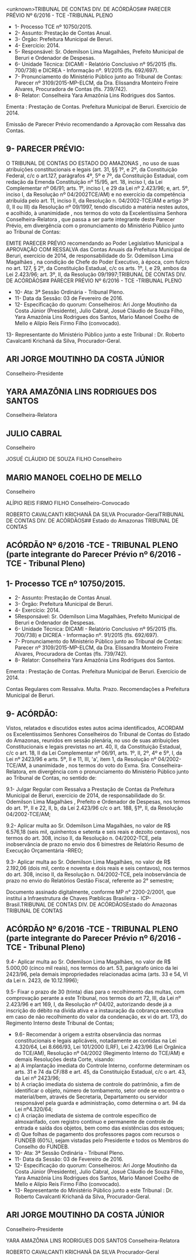 &lt;unknown&gt;TRIBUNAL DE CONTAS DIV. DE ACÓRDÃOS## PARECER PRÉVIO Nº 6/2016 - TCE -TRIBUNAL PLENO

- 1- Processo TCE nº 10750/2015.
- 2- Assunto: Prestação de Contas Anual.
- 3- Órgão: Prefeitura Municipal de Beruri.
- 4- Exercício: 2014.
- 5-  Responsável: Sr.  Odemilson  Lima  Magalhães,  Prefeito  Municipal  de  Beruri  e Ordenador de Despesas.
- 6-  Unidade  Técnica: DICAMI  -  Relatório  Conclusivo  nº  95/2015  (fls.  700/738)  e DICREA - Informação nº. 91/2015 (fls. 692/697).
- 7- Pronunciamento do Ministério Público junto ao Tribunal de Contas: Parecer nº 3109/2015-MP-ELCM,  da  Dra.  Elissandra  Monteiro  Freire  Alvares,  Procuradora  de Contas (fls. 739/742).
- 8- Relator: Conselheira Yara Amazônia Lins Rodrigues dos Santos.

Ementa : Prestação  de  Contas.  Prefeitura Municipal de Beruri. Exercício de 2014.

Emissão de Parecer Prévio recomendando a Aprovação com Ressalva das Contas.

## 9- PARECER PRÉVIO:

O TRIBUNAL DE CONTAS DO ESTADO DO AMAZONAS ,  no  uso  de suas atribuições constitucionais e legais (art. 31, §§ 1º, e 2º, da Constituição Federal, c/c  o  art.127,  parágrafos  4º,  5º  e  7º,  da  Constituição  Estadual,  com  redação  da Emenda Constituição nº 15/95, art. 18, inciso I, da Lei Complementar nº 06/91; arts. 1º,  inciso  I,  e  29  da  Lei  nº  2.423/96;  e,  art.  5º,  inciso  I,  da  Resolução  nº  04/2002TCE/AM) e no exercício da competência atribuída pelo art. 11, inciso II, da Resolução n. 04/2002-TCE/AM e artigo 3º (I, II ou III) da Resolução nº 09/1997, tendo discutido a matéria nestes autos, e acolhido, à unanimidade , nos termos do voto da Excelentíssima Senhora Conselheira-Relatora , que passa a ser parte integrante deste Parecer Prévio, em divergência com o pronunciamento do Ministério Público junto ao Tribunal de Contas:

EMITE PARECER PRÉVIO recomendando ao Poder Legislativo Municipal a APROVAÇÃO COM RESSALVA das  Contas  Anuais  da  Prefeitura  Municipal  de Beruri, exercício de 2014, de responsabilidade do Sr. Odemilson Lima Magalhães , na condição de Chefe do Poder Executivo, à época, com fulcro no art. 127, § 2º, da Constituição Estadual, c/c os arts. 1º, I, e 29, ambos da Lei 2.423/96; art. 3º,  II, da Resolução 09/1997;TRIBUNAL DE CONTAS DIV. DE ACÓRDÃOS## PARECER PRÉVIO Nº 6/2016 - TCE -TRIBUNAL PLENO

- 10- Ata: 3ª Sessão Ordinária - Tribunal Pleno.
- 11- Data da Sessão: 03 de Fevereiro de 2016.
- 12-  Especificação  do  quorum: Conselheiros:  Ari  Jorge  Moutinho  da  Costa  Júnior (Presidente),  Julio  Cabral,  Josué  Cláudio  de  Souza  Filho,  Yara  Amazônia  Lins Rodrigues  dos  Santos,  Mario  Manoel  Coelho  de  Mello  e  Alípio  Reis  Firmo  Filho (convocado).

13-  Representante  do  Ministério  Público  junto  a  este  Tribunal : Dr.  Roberto Cavalcanti Krichanã da Silva, Procurador-Geral.

## ARI JORGE MOUTINHO DA COSTA JÚNIOR

Conselheiro-Presidente

## YARA AMAZÔNIA LINS RODRIGUES DOS SANTOS

Conselheira-Relatora

## JULIO CABRAL

Conselheiro

JOSUÉ CLÁUDIO DE SOUZA FILHO Conselheiro

## MARIO MANOEL COELHO DE MELLO

Conselheiro

ALÍPIO REIS FIRMO FILHO Conselheiro-Convocado

ROBERTO CAVALCANTI KRICHANÃ DA SILVA Procurador-GeralTRIBUNAL DE CONTAS DIV. DE ACÓRDÃOS## Estado do Amazonas TRIBUNAL DE CONTAS

## ACÓRDÃO Nº 6/2016 -TCE - TRIBUNAL PLENO (parte integrante do Parecer Prévio nº 6/2016 -TCE - Tribunal Pleno)

## 1- Processo TCE nº 10750/2015.

- 2- Assunto: Prestação de Contas Anual.
- 3- Órgão: Prefeitura Municipal de Beruri.
- 4- Exercício: 2014.
- 5Responsável: Sr. Odemilson  Lima  Magalhães,  Prefeito Municipal de Beruri e Ordenador de Despesas.
- 6- Unidade Técnica: DICAMI - Relatório Conclusivo nº 95/2015 (fls. 700/738) e DICREA - Informação nº. 91/2015 (fls. 692/697).
- 7-  Pronunciamento  do Ministério Público  junto  ao Tribunal  de Contas: Parecer  nº 3109/2015-MP-ELCM, da Dra. Elissandra Monteiro Freire Alvares, Procuradora de Contas (fls. 739/742).
- 8- Relator: Conselheira Yara Amazônia Lins Rodrigues dos Santos.

Ementa : Prestação de Contas. Prefeitura Municipal de Beruri. Exercício de 2014.

Contas  Regulares  com  Ressalva.  Multa.  Prazo. Recomendações a Prefeitura Municipal de Beruri.

## 9- ACÓRDÃO:

Vistos, relatados e discutidos estes autos acima identificados, ACORDAM os Excelentíssimos Senhores Conselheiros do Tribunal de Contas do Estado do Amazonas, reunidos  em  sessão  plenária,  no  uso  de  suas  atribuições  Constitucionais  e  legais previstas no art. 40, II, da Constituição Estadual, c/c o art. 18, II da Lei Complementar nº 06/91, arts. 1º,  II,  2º,  4º  e  5º,  I,  da  Lei  nº  2423/96  e  arts.  5º,  II  e  11,  III,  'a',  item  1,  da Resolução  nº  04/2002-TCE/AM, à  unanimidade , nos  termos  do  voto  do  Exma.  Sra. Conselheira-Relatora, em divergência com o pronunciamento do Ministério Público junto ao Tribunal de Contas, no sentido de:

9.1-  Julgar  Regular  com  Ressalva a  Prestação  de  Contas  da  Prefeitura Municipal  de  Beruri,  exercício  de  2014,  de  responsabilidade  do  Sr. Odemilson  Lima Magalhães , Prefeito e Ordenador de Despesas, nos termos do art. 1º, II e 22, II, b, da Lei 2.423/96 c/c o art. 188, §1º, II, da Resolução 04/2002-TCE/AM;

9.2-  Aplicar  multa ao  Sr.  Odemilson  Lima  Magalhães,  no  valor  de  R$ 6.576,18 (seis mil, quinhentos e setenta e seis reais e dezoito centavos), nos termos do art.  308,  inciso  II,  da  Resolução n. 04/2002-TCE, pela  inobservância de prazo no envio dos 6 bimestres de Relatório Resumo de Execução Orçamentária -RREO;

9.3-  Aplicar  multa ao  Sr.  Odemilson  Lima  Magalhães,  no  valor  de  R$ 2.192,06 (dois mil, cento e noventa e dois reais e seis centavos), nos termos do art. 308, inciso  II,  da  Resolução  n.  04/2002-TCE,  pela  inobservância  de  prazo  no  envio  do Relatórios Gestão Fiscal, referente ao 2° semestre;

Documento assinado digitalmente, conforme MP n° 2200-2/2001, que institui a Infraestrutura de Chaves Pœblicas Brasileira - ICP-Brasil.TRIBUNAL DE CONTAS DIV. DE ACÓRDÃOSEstado do Amazonas TRIBUNAL DE CONTAS

## ACÓRDÃO Nº 6/2016 -TCE - TRIBUNAL PLENO (parte integrante do Parecer Prévio nº 6/2016 -TCE - Tribunal Pleno)

9.4-  Aplicar  multa ao  Sr.  Odemilson  Lima  Magalhães,  no  valor  de  R$ 5.000,00 (cinco  mil  reais),  nos  termos  do  art.  53,  parágrafo  único  da  lei  2423/96,  pela demais  impropriedades  relacionadas  acima  (arts.  33  e  54,  VI  da  Lei  n.  2423,  de 10.12.1996);

9.5- Fixar o prazo de  30  (trinta)  dias  para  o  recolhimento das multas, com comprovação perante a este Tribunal, nos termos do art 72, III, da Lei nº 2.423/96 e art 169, I, da Resolução nº 04/02, autorizando desde já a inscrição do débito na dívida ativa e a instauração da  cobrança  executiva em  caso  de  não  recolhimento  do  valor da condenação, ex vi do art. 173, do Regimento Interno deste Tribunal de Contas;

- 9.6- Recomendar à origem a estrita observância das normas constitucionais e legais aplicáveis, notadamente as contidas na Lei 4.320/64, Lei 8.666/93, Lei 101/2000 (LRF), Lei 2.423/96 (Lei Orgânica do TCE/AM), Resolução nº 04/2002 (Regimento Interno do TCE/AM) e demais Resoluções desta Corte, visando:
- a) A implantação imediata do Controle Interno, conforme determinam os arts. 31 e 74 da CF/88 e art. 45, da Constituição Estadual, c/c o art. 43, da Lei nº 2423/96;
- b) A criação imediata do sistema de controle do patrimônio, a fim de identificar o  objeto,  número  de  tombamento,  setor  onde  se  encontra  o  material/bem,  através  de Secretaria,  Departamento  ou  servidor  responsável  pela  guarda  e  administração,  como determina o art. 94 da Lei nº4.320/64;
- c) A criação imediata de sistema de controle específico de almoxarifado, com registro contínuo  e permanente de controle de  entrada e saída dos objetos, bem como das existências dos estoques;
- d) Que folhas de pagamento dos professores pagos com recursos o FUNDEB (60%), sejam vistadas pelo Presidente e todos os Membros do Conselho do FUNDEB.
- 10- Ata: 3ª Sessão Ordinária - Tribunal Pleno.
- 11- Data da Sessão: 03 de Fevereiro de 2016.
- 12-  Especificação  do  quorum: Conselheiros:  Ari  Jorge  Moutinho  da  Costa  Júnior (Presidente), Julio Cabral, Josué Cláudio de Souza Filho, Yara Amazônia Lins Rodrigues dos Santos, Mario Manoel Coelho de Mello e Alípio Reis Firmo Filho (convocado).
- 13- Representante do Ministério Público junto a este Tribunal : Dr. Roberto Cavalcanti Krichanã da Silva, Procurador-Geral.

## ARI JORGE MOUTINHO DA COSTA JÚNIOR

Conselheiro-Presidente

YARA AMAZÔNIA LINS RODRIGUES DOS SANTOS Conselheira-Relatora

ROBERTO CAVALCANTI KRICHANÃ DA SILVA Procurador-Geral